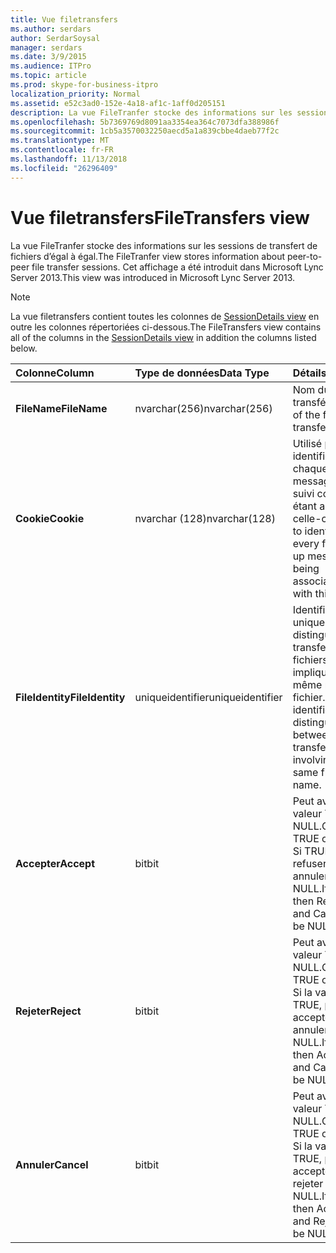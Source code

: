 ```yaml
---
title: Vue filetransfers
ms.author: serdars
author: SerdarSoysal
manager: serdars
ms.date: 3/9/2015
ms.audience: ITPro
ms.topic: article
ms.prod: skype-for-business-itpro
localization_priority: Normal
ms.assetid: e52c3ad0-152e-4a18-af1c-1aff0d205151
description: La vue FileTranfer stocke des informations sur les sessions de transfert de fichiers d’égal à égal. Cet affichage a été introduit dans Microsoft Lync Server 2013.
ms.openlocfilehash: 5b7369769d8091aa3354ea364c7073dfa388986f
ms.sourcegitcommit: 1cb5a3570032250aecd5a1a839cbbe4daeb77f2c
ms.translationtype: MT
ms.contentlocale: fr-FR
ms.lasthandoff: 11/13/2018
ms.locfileid: "26296409"
---
```

# <a name="filetransfers-view"></a><span data-ttu-id="79e4d-104">Vue filetransfers</span><span class="sxs-lookup"><span data-stu-id="79e4d-104">FileTransfers view</span></span>
 
<span data-ttu-id="79e4d-105">La vue FileTranfer stocke des informations sur les sessions de transfert de fichiers d’égal à égal.</span><span class="sxs-lookup"><span data-stu-id="79e4d-105">The FileTranfer view stores information about peer-to-peer file transfer sessions.</span></span> <span data-ttu-id="79e4d-106">Cet affichage a été introduit dans Microsoft Lync Server 2013.</span><span class="sxs-lookup"><span data-stu-id="79e4d-106">This view was introduced in Microsoft Lync Server 2013.</span></span>
  
> [!NOTE]
> <span data-ttu-id="79e4d-107">La vue filetransfers contient toutes les colonnes de [SessionDetails view](sessiondetails-0.md) en outre les colonnes répertoriées ci-dessous.</span><span class="sxs-lookup"><span data-stu-id="79e4d-107">The FileTransfers view contains all of the columns in the [SessionDetails view](sessiondetails-0.md) in addition the columns listed below.</span></span>
  
|<span data-ttu-id="79e4d-108">**Colonne**</span><span class="sxs-lookup"><span data-stu-id="79e4d-108">**Column**</span></span>|<span data-ttu-id="79e4d-109">**Type de données**</span><span class="sxs-lookup"><span data-stu-id="79e4d-109">**Data Type**</span></span>|<span data-ttu-id="79e4d-110">**Détails**</span><span class="sxs-lookup"><span data-stu-id="79e4d-110">**Details**</span></span>|
|:-----|:-----|:-----|
|<span data-ttu-id="79e4d-111">**FileName**</span><span class="sxs-lookup"><span data-stu-id="79e4d-111">**FileName**</span></span> <br/> |<span data-ttu-id="79e4d-112">nvarchar(256)</span><span class="sxs-lookup"><span data-stu-id="79e4d-112">nvarchar(256)</span></span>  <br/> |<span data-ttu-id="79e4d-113">Nom du fichier transféré.</span><span class="sxs-lookup"><span data-stu-id="79e4d-113">Name of the file transferred.</span></span>  <br/> |
|<span data-ttu-id="79e4d-114">**Cookie**</span><span class="sxs-lookup"><span data-stu-id="79e4d-114">**Cookie**</span></span> <br/> |<span data-ttu-id="79e4d-115">nvarchar (128)</span><span class="sxs-lookup"><span data-stu-id="79e4d-115">nvarchar(128)</span></span>  <br/> |<span data-ttu-id="79e4d-116">Utilisé pour identifier chaque message de suivi comme étant associé à celle-ci.</span><span class="sxs-lookup"><span data-stu-id="79e4d-116">Used to identify every follow-up message as being associated with this one.</span></span>  <br/> |
|<span data-ttu-id="79e4d-117">**FileIdentity**</span><span class="sxs-lookup"><span data-stu-id="79e4d-117">**FileIdentity**</span></span> <br/> |<span data-ttu-id="79e4d-118">uniqueidentifier</span><span class="sxs-lookup"><span data-stu-id="79e4d-118">uniqueidentifier</span></span>  <br/> |<span data-ttu-id="79e4d-119">Identificateur unique pour distinguer les transferts de fichiers impliquant le même nom de fichier.</span><span class="sxs-lookup"><span data-stu-id="79e4d-119">Unique identifier to distinguish between file transfers involving the same file name.</span></span>  <br/> |
|<span data-ttu-id="79e4d-120">**Accepter**</span><span class="sxs-lookup"><span data-stu-id="79e4d-120">**Accept**</span></span> <br/> |<span data-ttu-id="79e4d-121">bit</span><span class="sxs-lookup"><span data-stu-id="79e4d-121">bit</span></span>  <br/> |<span data-ttu-id="79e4d-122">Peut avoir la valeur TRUE ou NULL.</span><span class="sxs-lookup"><span data-stu-id="79e4d-122">Can be TRUE or NULL.</span></span> <span data-ttu-id="79e4d-123">Si TRUE, refuser et annuler sera NULL.</span><span class="sxs-lookup"><span data-stu-id="79e4d-123">If TRUE, then Reject and Cancel will be NULL.</span></span>  <br/> |
|<span data-ttu-id="79e4d-124">**Rejeter**</span><span class="sxs-lookup"><span data-stu-id="79e4d-124">**Reject**</span></span> <br/> |<span data-ttu-id="79e4d-125">bit</span><span class="sxs-lookup"><span data-stu-id="79e4d-125">bit</span></span>  <br/> |<span data-ttu-id="79e4d-126">Peut avoir la valeur TRUE ou NULL.</span><span class="sxs-lookup"><span data-stu-id="79e4d-126">Can be TRUE or NULL.</span></span> <span data-ttu-id="79e4d-127">Si la valeur TRUE, puis accepter et annuler sera NULL.</span><span class="sxs-lookup"><span data-stu-id="79e4d-127">If TRUE, then Accept and Cancel will be NULL.</span></span>  <br/> |
|<span data-ttu-id="79e4d-128">**Annuler**</span><span class="sxs-lookup"><span data-stu-id="79e4d-128">**Cancel**</span></span> <br/> |<span data-ttu-id="79e4d-129">bit</span><span class="sxs-lookup"><span data-stu-id="79e4d-129">bit</span></span>  <br/> |<span data-ttu-id="79e4d-130">Peut avoir la valeur TRUE ou NULL.</span><span class="sxs-lookup"><span data-stu-id="79e4d-130">Can be TRUE or NULL.</span></span> <span data-ttu-id="79e4d-131">Si la valeur TRUE, puis accepter et rejeter sera NULL.</span><span class="sxs-lookup"><span data-stu-id="79e4d-131">If TRUE, then Accept and Reject will be NULL.</span></span>  <br/> |
   


